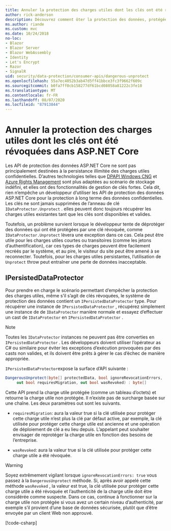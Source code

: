 ```yaml
---
title: Annuler la protection des charges utiles dont les clés ont été révoquées dans ASP.NET Core
author: rick-anderson
description: Découvrez comment ôter la protection des données, protégées par des clés qui ont été révoquées, dans une application ASP.NET Core.
ms.author: riande
ms.custom: mvc
ms.date: 10/24/2018
no-loc:
- Blazor
- Blazor Server
- Blazor WebAssembly
- Identity
- Let's Encrypt
- Razor
- SignalR
uid: security/data-protection/consumer-apis/dangerous-unprotect
ms.openlocfilehash: 55a7ec4052b3ab47d5ff41bbce3fc3f9662f609c
ms.sourcegitcommit: b0fa7ff0cb158277df61bcd08058a81222c3fe10
ms.translationtype: MT
ms.contentlocale: fr-FR
ms.lasthandoff: 08/07/2020
ms.locfileid: "87913844"
---
```

# <a name="unprotect-payloads-whose-keys-have-been-revoked-in-aspnet-core"></a>Annuler la protection des charges utiles dont les clés ont été révoquées dans ASP.NET Core

<a name="data-protection-consumer-apis-dangerous-unprotect"></a>

Les API de protection des données ASP.NET Core ne sont pas principalement destinées à la persistance illimitée des charges utiles confidentielles. D’autres technologies telles que [DPAPI Windows CNG](/windows/win32/seccng/cng-dpapi) et [Azure Rights Management](/rights-management/) sont plus adaptées au scénario de stockage indéfini, et elles ont des fonctionnalités de gestion de clés fortes. Cela dit, rien n’empêche un développeur d’utiliser les API de protection des données ASP.NET Core pour la protection à long terme des données confidentielles. Les clés ne sont jamais supprimées de l’anneau de clé `IDataProtector.Unprotect` . elles peuvent donc toujours récupérer les charges utiles existantes tant que les clés sont disponibles et valides.

Toutefois, un problème survient lorsque le développeur tente de déprotéger des données qui ont été protégées par une clé révoquée, comme `IDataProtector.Unprotect` lèvera une exception dans ce cas. Cela peut être utile pour les charges utiles courtes ou transitoires (comme les jetons d’authentification), car ces types de charges peuvent être facilement recréés par le système, et au pire, le visiteur du site peut être amené à se reconnecter. Toutefois, pour les charges utiles persistantes, l’utilisation de `Unprotect` throw peut entraîner une perte de données inacceptable.

## <a name="ipersisteddataprotector"></a>IPersistedDataProtector

Pour prendre en charge le scénario permettant d’empêcher la protection des charges utiles, même s’il s’agit de clés révoquées, le système de protection des données contient un `IPersistedDataProtector` type. Pour récupérer une instance de `IPersistedDataProtector` , récupérez simplement une instance de de `IDataProtector` manière normale et essayez d’effectuer un cast de `IDataProtector` en `IPersistedDataProtector` .

> [!NOTE]
> Toutes les `IDataProtector` instances ne peuvent pas être converties en `IPersistedDataProtector` . Les développeurs doivent utiliser l’opérateur as C# ou similaire pour éviter les exceptions d’exécution provoquées par des casts non valides, et ils doivent être prêts à gérer le cas d’échec de manière appropriée.

`IPersistedDataProtector`expose la surface d’API suivante :

```csharp
DangerousUnprotect(byte[] protectedData, bool ignoreRevocationErrors,
     out bool requiresMigration, out bool wasRevoked) : byte[]
```

Cette API prend la charge utile protégée (comme un tableau d’octets) et retourne la charge utile non protégée. Il n’existe pas de surcharge basée sur une chaîne. Les deux paramètres out sont les suivants.

* `requiresMigration`: aura la valeur true si la clé utilisée pour protéger cette charge utile n’est plus la clé par défaut active, par exemple, la clé utilisée pour protéger cette charge utile est ancienne et une opération de déploiement de clé a eu lieu depuis. L’appelant peut souhaiter envisager de reprotéger la charge utile en fonction des besoins de l’entreprise.

* `wasRevoked`: aura la valeur true si la clé utilisée pour protéger cette charge utile a été révoquée.

>[!WARNING]
> Soyez extrêmement vigilant lorsque `ignoreRevocationErrors: true` vous passez à la `DangerousUnprotect` méthode. Si, après avoir appelé cette méthode `wasRevoked` , la valeur est true, la clé utilisée pour protéger cette charge utile a été révoquée et l’authenticité de la charge utile doit être considérée comme suspecte. Dans ce cas, continue à fonctionner sur la charge utile non protégée si vous avez un certain niveau d’authenticité, par exemple s’il provient d’une base de données sécurisée, plutôt que d’être envoyée par un client Web non approuvé.

[!code-csharp[](dangerous-unprotect/samples/dangerous-unprotect.cs)]
